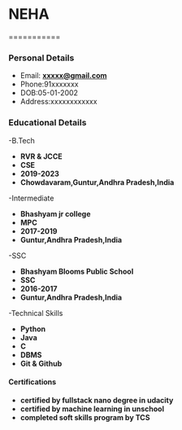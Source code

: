 # NEHA

===========
### Personal Details
- Email: **xxxxx@gmail.com**
- Phone:91xxxxxxx
- DOB:05-01-2002
- Address:xxxxxxxxxxxx

### Educational Details
-B.Tech
 - **RVR & JCCE**
 - **CSE**
 - **2019-2023**
 - **Chowdavaram,Guntur,Andhra Pradesh,India**
 
-Intermediate 
 - **Bhashyam jr college**
 - **MPC**
 - **2017-2019**
 - **Guntur,Andhra Pradesh,India**
 
 -SSC
 - **Bhashyam Blooms Public School**
 - **SSC**
 - **2016-2017**
 - **Guntur,Andhra Pradesh,India**
 
 -Technical Skills
 - **Python**
 - **Java**
 - **C**
 - **DBMS**
 - **Git & Github**
  
  #### Certifications
   - **certified by fullstack nano degree in udacity**
   - **certified by machine learning in unschool**
   - **completed soft skills program by TCS**
   
